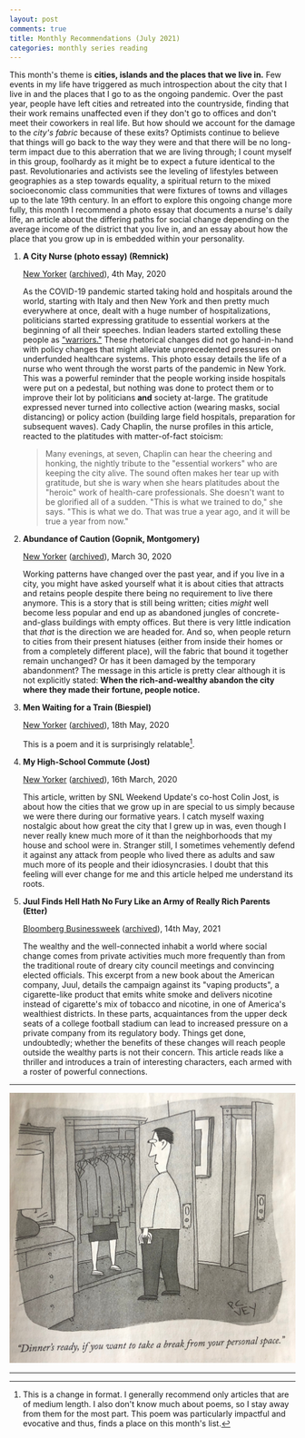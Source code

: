 ```yaml
---
layout: post
comments: true
title: Monthly Recommendations (July 2021)
categories: monthly series reading
---
```


This month's theme is **cities, islands and the places that we live in.** Few events in my life have
triggered as much introspection about the city that I live in and the places that I go to as the
ongoing pandemic. Over the past year, people have left cities and retreated into the countryside,
finding that their work remains unaffected even if they don't go to offices and don't meet their
coworkers in real life. But how should we account for the damage to the _city's fabric_ because of
these exits? Optimists continue to believe that things will go back to the way they were and that
there will be no long-term impact due to this aberration that we are living through; I count myself
in this group, foolhardy as it might be to expect a future identical to the past. Revolutionaries
and activists see the leveling of lifestyles between geographies as a step towards equality, a
spiritual return to the mixed socioeconomic class communities that were fixtures of towns and
villages up to the late 19th century. In an effort to explore this ongoing change more fully, this
month I recommend a photo essay that documents a nurse's daily life, an article about the differing
paths for social change depending on the average income of the district that you live in, and an
essay about how the place that you grow up in is embedded within your personality.

<!--more-->

1.  **A City Nurse (photo essay) (Remnick)**

    [New Yorker](https://www.newyorker.com/magazine/2020/05/04/a-city-nurse) ([archived](https://web.archive.org/web/20200509193717/https://www.newyorker.com/magazine/2020/05/04/a-city-nurse)), 4th May, 2020

     As the COVID-19 pandemic started taking hold and hospitals around the world, starting with Italy
    and then New York and then pretty much everywhere at once, dealt with a huge number of
    hospitalizations, politicians started expressing gratitude to essential workers at the beginning
    of all their speeches. Indian leaders started extolling these people as ["warriors."](https://www.telegraphindia.com/opinion/fallen-warriors-indias-healthcare-workers-during-covid-19/cid/1792886) These
    rhetorical changes did not go hand-in-hand with policy changes that might alleviate unprecedented
    pressures on underfunded healthcare systems. This photo essay details the life of a nurse who
    went through the worst parts of the pandemic in New York. This was a powerful reminder that the
    people working inside hospitals were put on a pedestal, but nothing was done to protect them or
    to improve their lot by politicians **and** society at-large. The gratitude expressed never turned
    into collective action (wearing masks, social distancing) or policy action (building large field
    hospitals, preparation for subsequent waves). Cady Chaplin, the nurse profiles in this article,
    reacted to the platitudes with matter-of-fact stoicism:

    > Many evenings, at seven, Chaplin can hear the cheering and honking, the nightly tribute to the
    > "essential workers" who are keeping the city alive. The sound often makes her tear up with
    > gratitude, but she is wary when she hears platitudes about the "heroic" work of health-care
    > professionals. She doesn't want to be glorified all of a sudden. "This is what we trained to
    > do," she says. "This is what we do. That was true a year ago, and it will be true a year from
    > now."

2.  **Abundance of Caution (Gopnik, Montgomery)**

    [New Yorker](https://www.newyorker.com/magazine/2020/03/30/the-coronavirus-crisis-reveals-new-york-at-its-best-and-worst) ([archived](https://web.archive.org/web/20200327115706/https://www.newyorker.com/magazine/2020/03/30/the-coronavirus-crisis-reveals-new-york-at-its-best-and-worst)), March 30, 2020

     Working patterns have changed over the past year, and if you live in a city, you might have
    asked yourself what it is about cities that attracts and retains people despite there being no
    requirement to live there anymore. This is a story that is still being written; cities _might_
    well become less popular and end up as abandoned jungles of concrete-and-glass buildings with
    empty offices. But there is very little indication that _that_ is the direction we are headed
    for. And so, when people return to cities from their present hiatuses (either from inside their
    homes or from a completely different place), will the fabric that bound it together remain
    unchanged? Or has it been damaged by the temporary abandonment? The message in this article is
    pretty clear although it is not explicitly stated: **When the rich-and-wealthy abandon the city
    where they made their fortune, people notice.**

3.  **Men Waiting for a Train (Biespiel)**

    [New Yorker](https://www.newyorker.com/magazine/2020/05/18/men-waiting-for-a-train) ([archived](https://archive.is/Np0re)), 18th May, 2020

    This is a poem and it is surprisingly relatable[^1].

4.  **My High-School Commute (Jost)**

    [New Yorker](https://www.newyorker.com/magazine/2020/03/16/my-high-school-commute) ([archived](https://archive.ph/1MUxH)), 16th March, 2020

     This article, written by SNL Weekend Update's co-host Colin Jost, is about how the cities that
    we grow up in are special to us simply because we were there during our formative years. I catch
    myself waxing nostalgic about how great the city that I grew up in was, even though I never
    really knew much more of it than the neighborhoods that my house and school were in. Stranger
    still, I sometimes vehemently defend it against any attack from people who lived there as adults
    and saw much more of its people and their idiosyncrasies. I doubt that this feeling will ever
    change for me and this article helped me understand its roots.

5.  **Juul Finds Hell Hath No Fury Like an Army of Really Rich Parents (Etter)**

    [Bloomberg Businessweek](https://www.bloomberg.com/news/features/2021-05-14/teens-addicted-to-juul-flavor-pods-have-parents-furious-devil-s-playbook) ([archived](https://web.archive.org/web/20210610092201/https://www.bloomberg.com/news/features/2021-05-14/teens-addicted-to-juul-flavor-pods-have-parents-furious-devil-s-playbook)), 14th May, 2021

     The wealthy and the well-connected inhabit a world where social change comes from private
    activities much more frequently than from the traditional route of dreary city council meetings
    and convincing elected officials. This excerpt from a new book about the American company, Juul,
    details the campaign against its "vaping products", a cigarette-like product that emits white
    smoke and delivers nicotine instead of cigarette's mix of tobacco and nicotine, in one of
    America's wealthiest districts. In these parts, acquaintances from the upper deck seats of a
    college football stadium can lead to increased pressure on a private company from its regulatory
    body. Things get done, undoubtedly; whether the benefits of these changes will reach people
    outside the wealthy parts is not their concern. This article reads like a thriller and introduces
    a train of interesting characters, each armed with a roster of powerful connections.

---

![img](/public/img/monthly-recommendations-2021-07-dinner-is-ready.jpg)

---

[^1]: This is a change in format. I generally recommend only articles that are of medium length. I also don't know much about poems, so I stay away from them for the most part. This poem was particularly impactful and evocative and thus, finds a place on this month's list.
